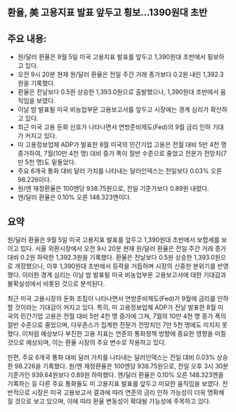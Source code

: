 ## 환율, 美 고용지표 발표 앞두고 횡보…1390원대 초반

## 주요 내용:
*   원/달러 환율은 9월 5일 미국 고용지표 발표를 앞두고 1,390원대 초반에서 횡보하고 있다.
*   오전 9시 20분 현재 원/달러 환율은 전일 주간 거래 종가보다 0.2원 내린 1,392.3원을 기록했다.
*   환율은 전날보다 0.5원 상승한 1,393.0원으로 출발했으나, 1,390원대 초반에서 움직임을 보였다.
*   이날 밤 발표될 미국 비농업부문 고용보고서를 앞두고 시장에는 경계 심리가 확산하고 있다.
*   최근 미국 고용 둔화 신호가 나타나면서 연방준비제도(Fed)의 9월 금리 인하 기대가 커지고 있다.
*   미 고용정보업체 ADP가 발표한 8월 미국의 민간기업 고용은 전월 대비 5만 4천 명 증가하여, 7월(10만 4천 명) 대비 증가 폭이 절반 수준으로 줄었고 전문가 전망치(7만 5천 명)도 밑돌았다.
*   주요 6개국 통화 대비 달러 가치를 나타내는 달러인덱스는 전일보다 0.03% 오른 98.226이다.
*   원/엔 재정환율은 100엔당 938.75원으로, 전일 기준가보다 0.89원 내렸다.
*   엔/달러 환율은 0.10% 오른 148.323엔이다.

## 요약
원/달러 환율은 9월 5일 미국 고용지표 발표를 앞두고 1,390원대 초반에서 보합세를 보이고 있다. 서울 외환시장에서 오전 9시 20분 현재 원/달러 환율은 전일 주간 거래 종가 대비 0.2원 하락한 1,392.3원을 기록했다. 환율은 전날보다 0.5원 상승한 1,393.0원으로 개장했으나, 이후 1,390원대 초반에서 등락을 거듭하며 시장의 신중한 분위기를 반영했다. 이러한 경계 심리는 이날 밤 발표될 미국 비농업부문 고용보고서에 대한 기대감과 불확실성에서 비롯된 것으로 분석된다.

최근 미국 고용시장의 둔화 조짐이 나타나면서 연방준비제도(Fed)가 9월에 금리를 인하할 것이라는 기대감이 커지고 있다. 특히, 미 고용정보업체 ADP가 전날 발표한 8월 미국의 민간기업 고용은 전월 대비 5만 4천 명 증가에 그쳐, 7월의 10만 4천 명 증가 폭의 절반 수준으로 줄었으며, 다우존스가 집계한 전문가 전망치인 7만 5천 명에도 미치지 못했다. 이처럼 예상보다 부진한 고용 지표는 연준의 통화정책 방향에 중요한 영향을 미칠 것으로 예상되며, 이는 환율 시장의 주요 변수로 작용하고 있다.

한편, 주요 6개국 통화 대비 달러 가치를 나타내는 달러인덱스는 전일 대비 0.03% 상승한 98.226을 기록했다. 원/엔 재정환율은 100엔당 938.75원으로, 전일 오후 3시 30분 기준가인 939.64원보다 0.89원 하락했다. 엔/달러 환율은 0.10% 오른 148.323엔을 기록하는 등 다른 주요 통화들도 미 고용지표 발표를 앞두고 미묘한 움직임을 보였다. 전반적으로 시장은 미국 고용보고서 결과에 따라 연준의 금리 인하 가능성이 더욱 명확해질 것으로 보고 있으며, 이에 따라 환율 변동성이 확대될 가능성에 주목하고 있다.